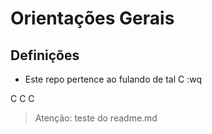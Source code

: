# Orientações Gerais
## Definições
* Este repo pertence ao fulando de tal
C
:wq

C
C
C
> Atenção: teste do readme.md
